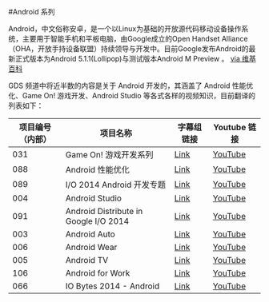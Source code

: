 #Android 系列

Android，中文俗称安卓，是一个以Linux为基础的开放源代码移动设备操作系统，主要用于智能手机和平板电脑，由Google成立的Open Handset Alliance（OHA，开放手持设备联盟）持续领导与开发中。目前Google发布Android的最新正式版本为Android 5.1.1(Lollipop)与测试版本Android M Preview 。 [via 维基百科](http://https://zh.wikipedia.org/wiki/Android)

GDS 频道中将近半数的内容是关于 Android 开发的，其涵盖了 Android 性能优化、Game On! 游戏开发、Android Studio 等各式各样的视频知识，目前翻译的列表如下：

| 项目编号（内部） | 项目名称 | 字幕组链接 | Youtube 链接  |
| ---- | ---- | ---- | ---- |
|  031 | Game On! 游戏开发系列 | [Link](http://pub.gfansub.com/Android/031-Game-On/index.html) | [YouTube](https://www.youtube.com/playlist?list=PLOU2XLYxmsIKxwLEpFSWvCgdfEYlBQijk) |
|  088 | Android 性能优化 | [Link](http://pub.gfansub.com/Android/088-Android-Performance-Patterns/index.html) | [YouTube](https://www.youtube.com/playlist?list=PLOU2XLYxmsIKEOXh5TwZEv89aofHzNCiu) |
|  089 | I/O 2014 Android 开发专题 | [Link](http://pub.gfansub.com/Android/089-Android-Develop-In-Google-IO-2014/index.html) | [YouTube](https://www.youtube.com/playlist?list=PLOU2XLYxmsIIEPtRoKDnsqQdF3JZxFVWF) |
|  004 | Android Studio | [Link](http://pub.gfansub.com/Android/004-Android-Studio/index.html) | [YouTube](https://www.youtube.com/playlist?list=PLOU2XLYxmsILBTFkx5Fj_0TpUFKyZ1i7d) |
|  091 | Android Distribute in Google I/O 2014 | [Link](http://pub.gfansub.com/Android/091-Android-Distribute-In-Google-IO-2014/index.html) | [YouTube](https://www.youtube.com/playlist?list=PLOU2XLYxmsIJ-gNrXG-_BOKCjKjhHWVwK) |
|  003 | Android Auto | [Link](http://pub.gfansub.com/Android/003-Android-Auto/index.html) | [YouTube](https://www.youtube.com/playlist?list=PLOU2XLYxmsIJthvMzPc1ABsPzm3ii2Vm9) |
|  006 | Android Wear | [Link](http://pub.gfansub.com/Android/006-Android-Wear/index.html) | [YouTube](https://www.youtube.com/playlist?list=PLOU2XLYxmsIJu9yzFxRDR1AUmrEu0lRMw) |
|  005 | Android TV | [Link](http://pub.gfansub.com/Android/005-Android-TV/index.html) | [YouTube](https://www.youtube.com/playlist?list=PLOU2XLYxmsILFBfx66ens76VMLMEPJAB0) |
|  106 | Android for Work | [Link](http://pub.gfansub.com/Android/106-Android-For-Work/index.html) | [YouTube](https://www.youtube.com/playlist?list=PLOU2XLYxmsIKAK2Bhv19H2THwF-22O5WX) |
|  066 | IO Bytes 2014 - Android | [Link](http://pub.gfansub.com/Android/031-Game-On/index.html) | [YouTube](http://) |